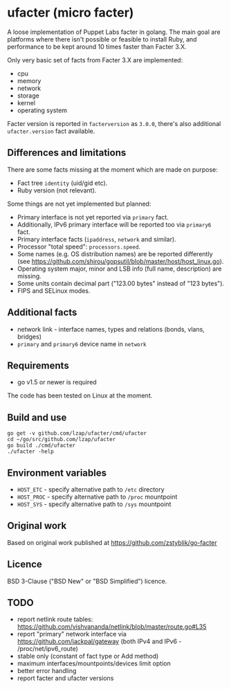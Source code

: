 # ufacter (micro facter)

A loose implementation of Puppet Labs facter in golang. The main goal are platforms where there isn't possible or feasible to install Ruby, and performance to be kept around 10 times faster than Facter 3.X.

Only very basic set of facts from Facter 3.X are implemented:

* cpu
* memory
* network
* storage
* kernel
* operating system

Facter version is reported in `facterversion` as `3.0.0`, there's also additional `ufacter.version` fact available.

## Differences and limitations

There are some facts missing at the moment which are made on purpose:

* Fact tree `identity` (uid/gid etc).
* Ruby version (not relevant).

Some things are not yet implemented but planned:

* Primary interface is not yet reported via `primary` fact.
* Additionally, IPv6 primary interface will be reported too via `primary6` fact.
* Primary interface facts (`ipaddress`, `network` and similar).
* Processor "total speed": `processors.speed`.
* Some names (e.g. OS distribution names) are be reported differently (see https://github.com/shirou/gopsutil/blob/master/host/host_linux.go).
* Operating system major, minor and LSB info (full name, description) are missing.
* Some units contain decimal part ("123.00 bytes" instead of "123 bytes").
* FIPS and SELinux modes.

## Additional facts

* network link - interface names, types and relations (bonds, vlans, bridges)
* `primary` and `primary6` device name in `network`

## Requirements

- go v1.5 or newer is required

The code has been tested on Linux at the moment.

## Build and use

```
go get -v github.com/lzap/ufacter/cmd/ufacter
cd ~/go/src/github.com/lzap/ufacter
go build ./cmd/ufacter
./ufacter -help
```

## Environment variables

* `HOST_ETC` - specify alternative path to `/etc` directory
* `HOST_PROC` - specify alternative path to `/proc` mountpoint
* `HOST_SYS` - specify alternative path to `/sys` mountpoint

## Original work

Based on original work published at https://github.com/zstyblik/go-facter

## Licence

BSD 3-Clause ("BSD New" or "BSD Simplified") licence.

## TODO

- report netlink route tables: https://github.com/vishvananda/netlink/blob/master/route.go#L35
- report "primary" network interface via https://github.com/jackpal/gateway (both IPv4 and IPv6 - /proc/net/ipv6_route)
- stable only (constant of fact type or Add method)
- maximum interfaces/mountpoints/devices limit option
- better error handling
- report facter and ufacter versions